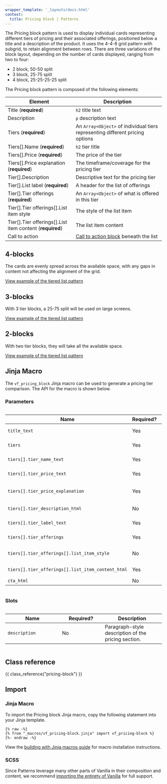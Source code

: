 ```yaml
---
wrapper_template: '_layouts/docs.html'
context:
  title: Pricing block | Patterns
---
```


The Pricing block pattern is used to display individual cards representing different tiers of pricing and their associated offerings, positioned below a title and a description of the product. It uses the 4-4-8 grid pattern with subgrid, to retain alignment between rows. There are three variations of the block layout, depending on the number of cards displayed, ranging from two to four:

- 2 block, 50-50 split
- 3 block, 25-75 split
- 4 block, 25-25-25-25 split

The Pricing block pattern is composed of the following elements:

| Element                                                  | Description                                                                   |
| -------------------------------------------------------- | ----------------------------------------------------------------------------- |
| Title (**required**)                                     | <code>h2</code> title text                                                    |
| Description                                              | <code>p</code> description text                                               |
| Tiers (**required**)                                     | An `Array<Object>` of individual tiers representing different pricing options |
| Tiers[].Name (**required**)                              | <code>h2</code> tier title                                                    |
| Tiers[].Price (**required**)                             | The price of the tier                                                         |
| Tiers[].Price explanation (**required**)                 | The timeframe/coverage for the pricing tier                                   |
| Tier[].Description                                       | Descriptive text for the pricing tier                                         |
| Tier[].List label (**required**)                         | A header for the list of offerings                                            |
| Tier[].Tier offerings (**required**)                     | An `Array<Object>` of what is offered in this tier                            |
| Tier[].Tier offerings[].List item style                  | The style of the list item                                                    |
| Tier[].Tier offerings[].List item content (**required**) | The list item content                                                         |
| Call to action                                           | [Call to action block](/docs/patterns/cta-block) beneath the list             |

## 4-blocks

The cards are evenly spread across the available space, with any gaps in content not affecting the alignment of the grid.

<div class="embedded-example"><a href="/docs/examples/patterns/pricing-block/4-blocks" class="js-example" data-lang="jinja">
View example of the tiered list pattern
</a></div>

## 3-blocks

With 3 tier blocks, a 25-75 split will be used on large screens.

<div class="embedded-example"><a href="/docs/examples/patterns/pricing-block/3-blocks" class="js-example" data-lang="jinja">
View example of the tiered list pattern
</a></div>

## 2-blocks

With two tier blocks, they will take all the available space.

<div class="embedded-example"><a href="/docs/examples/patterns/pricing-block/2-blocks" class="js-example" data-lang="jinja">
View example of the tiered list pattern
</a></div>

## Jinja Macro

The `vf_pricing_block` Jinja macro can be used to generate a pricing tier comparison. The API for the macro is shown below.

### Parameters

<div style="overflow: auto;">
  <table>
    <thead>
      <tr>
        <th style="width: 220px;">Name</th>
        <th style="width: 160px;">Required?</th>
        <th style="width: 160px;">Type</th>
        <th style="width: 160px;">Default</th>
        <th style="width: 250px;">Description</th>
      </tr>
    </thead>
    <tbody>
      <tr>
        <td>
          <code>title_text</code>
        </td>
        <td>
          Yes
        </td>
        <td>
          <code>string</code>
        </td>
        <td>
          <code>N/A</code>
        </td>
        <td>
          Title of the pricing section.
        </td>
      </tr>
      <tr>
        <td>
          <code>tiers</code>
        </td>
        <td>
          Yes
        </td>
        <td>
          <code>Array&lt;Object&gt;</code>
        </td>
        <td>
          <code>N/A</code>
        </td>
        <td>
          A list of offerings included in this tier.
        </td>
      </tr>
      <tr>
        <td>
          <code>tiers[].tier_name_text</code>
        </td>
        <td>
          Yes
        </td>
        <td>
          <code>string</code>
        </td>
        <td>
          <code>N/A</code>
        </td>
        <td>
          Title for the pricing tier.
        </td>
      </tr>
      <tr>
        <td>
          <code>tiers[].tier_price_text</code>
        </td>
        <td>
          Yes
        </td>
        <td>
          <code>string</code>
        </td>
        <td>
          <code>N/A</code>
        </td>
        <td>
          The pricing of a given tier
        </td>
      </tr>
      <tr>
        <td>
          <code>tiers[].tier_price_explanation</code>
        </td>
        <td>
          Yes
        </td>
        <td>
          <code>string</code>
        </td>
        <td>
          <code>N/A</code>
        </td>
        <td>
          The timeframe/coverage for the pricing tier.
        </td>
      </tr>
      <tr>
        <td>
          <code>tiers[].tier_description_html</code>
        </td>
        <td>
          No
        </td>
        <td>
          <code>string</code>
        </td>
        <td>
          <code>N/A</code>
        </td>
        <td>
          A description of the pricing tier.
        </td>
      </tr>
      <tr>
        <td>
          <code>tiers[].tier_label_text</code>
        </td>
        <td>
          Yes
        </td>
        <td>
          <code>string</code>
        </td>
        <td>
          <code>N/A</code>
        </td>
        <td>
          A header for the offerings list.
        </td>
      </tr>
      <tr>
        <td>
          <code>tiers[].tier_offerings</code>
        </td>
        <td>
          Yes
        </td>
        <td>
          <code>Array&lt;Object&gt;</code>
        </td>
        <td>
          <code>N/A</code>
        </td>
        <td>
          A list of the pricing tier's offerings.
        </td>
      </tr>
      <tr>
        <td>
          <code>tiers[].tier_offerings[].list_item_style</code>
        </td>
        <td>
          No
        </td>
        <td>
          One of: <br>
          <code>'ticked'</code><br>
          <code>'crossed'</code>
        </td>
        <td>
          <code>'bullet'</code>
        </td>
        <td>
          The styling of the individual list item.
        </td>
      </tr>
      <tr>
        <td>
          <code>tiers[].tier_offerings[].list_item_content_html</code>
        </td>
        <td>
          Yes
        </td>
        <td>
          <code>string</code>
        </td>
        <td>
          <code>N/A</code>
        </td>
        <td>
          The content of the individual list item.
        </td>
      </tr>
      <tr>
        <td>
          <code>cta_html</code>
        </td>
        <td>
          No
        </td>
        <td>
          <code>string</code>
        </td>
        <td>
          <code>N/A</code>
        </td>
        <td>
          HTML for a CTA.
        </td>
      </tr>
    </tbody>
  </table>
</div>

### Slots

<div style="overflow: auto;">
  <table>
    <thead>
      <tr>
        <th style="width: 220px;">Name</th>
        <th style="width: 160px;">Required?</th>
        <th style="width: 250px;">Description</th>
      </tr>
    </thead>
    <tbody>
      <tr>
        <td>
          <code>description</code>
        </td>
        <td>
          No
        </td>
        <td>
          Paragraph-style description of the pricing section.
        </td>
      </tr>
    </tbody>
  </table>
</div>

## Class reference

{{ class_reference("pricing-block") }}

## Import

### Jinja Macro

To import the Pricing block Jinja macro, copy the following statement into your Jinja template.

```jinja
{% raw -%}
{% from "_macros/vf_pricing-block.jinja" import vf_pricing-block %}
{%- endraw -%}
```

View the [building with Jinja macros guide](/docs/building-vanilla#jinja-macros)
for macro installation instructions.

### SCSS

Since Patterns leverage many other parts of Vanilla in their composition and content, we
recommend [importing the entirety of Vanilla](/docs#install) for full support.
